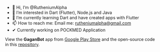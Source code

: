 - 👋 Hi, I’m @RutheniumAlpha
- 👀 I’m interested in Dart (Flutter), Node.js and Java
- 🌱 I’m currently learning Dart and have created apps with Flutter
- 📫 How to reach me: Email me: rutheniumalpha@gmail.com
- ✔  Currently working on POCKMED Application

View the **GaganBot** app from [Google Play Store](https://play.google.com/store/apps/details?id=com.madhavanair.gaganbot) and the open-source code in this [repository](https://github.com/RutheniumAlpha/gaganbot).
<!---
RutheniumAlpha/RutheniumAlpha is a ✨ special ✨ repository because its `README.md` (this file) appears on your GitHub profile.
You can click the Preview link to take a look at your changes.
--->
